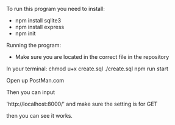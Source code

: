To run this program you need to install:

- npm install sqlite3
- npm install express
- npm init

Running the program:
- Make sure you are located in the correct file in the repository

In your terminal:
  chmod u+x create.sql
  ./create.sql
  npm run start


  Open up PostMan.com

  Then you can input

  'http://localhost:8000/' and make sure the setting is for GET

  then you can see it works.

